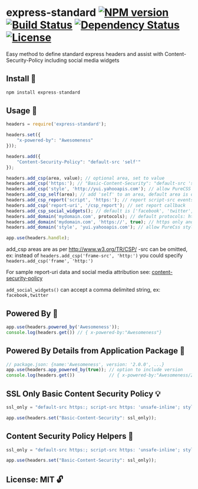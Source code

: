 # express-standard [![NPM version](https://badge.fury.io/js/express-standard.png?branch=master)](https://npmjs.org/package/express-standard) [![Build Status](https://travis-ci.org/angleman/express-standard.png?branch=master)](https://travis-ci.org/angleman/express-standard/builds) [![Dependency Status](https://gemnasium.com/angleman/express-standard.png?branch=master)](https://gemnasium.com/angleman/express-standard) [![License](http://badgr.co/use/MIT.png?bg=%2343d100)](#licensemit)

Easy method to define standard express headers and assist with Content-Security-Policy including social media widgets


## Install :hammer:

```js
npm install express-standard
```

## Usage :wrench:

```js
headers = require('express-standard');

headers.set({
    "x-powered-by": "Awesomeness"
}));

headers.add({
    "Content-Security-Policy": "default-src 'self'"
});

headers.add_csp(area, value); // optional area, set to value
headers.add_csp('https:'); // "Basic-Content-Security": "default-src 'self' https:"
headers.add_csp('style', 'http://yui.yahooapis.com'); // allow PureCSS stylesheet
headers.add_csp_self(area); // add 'self' to an area, default area is default-src
headers.add_csp_report('script', 'https:'); // report script-src events
headers.add_csp('report-uri', '/csp_report'); // set report callback
headers.add_csp_social_widgets(); // default is ['facebook', 'twitter', 'google+']
headers.add_domain('mydomain.com', protocols); // default protocols: http://, https:// & ws:// 
headers.add_domain('mydomain.com', 'https://', true); // https only and all subdomain included
headers.add_domain('style', 'yui.yahooapis.com'); // allow PureCss stylesheet over all protocols

app.use(headers.handle);


```
add_csp areas are as per http://www.w3.org/TR/CSP/
-src can be omitted, ex: instead of ```headers.add_csp('frame-src', 'http:')``` you could specify ```headers.add_csp('frame', 'http:')``` 

For sample report-uri data and social media attribution see: [content-security-policy](http://www.html5rocks.com/en/tutorials/security/content-security-policy/#reporting)

```add_social_widgets()``` can accept a comma delimited string, ex: ```facebook,twitter```

## Powered By :wrench:

```js
app.use(headers.powered_by('Awesomeness'));
console.log(headers.get()) // { x-powered-by:"Awesomeness"}
```

## Powered By Details from Application Package :wrench:

```js
// package.json: {name:'Awesomeness', version: '2.0.0', ...}
app.use(headers.app_powered_by(true)); // option to include version
console.log(headers.get())             // { x-powered-by:"Awesomeness/2.0.0"}
```

## SSL Only Basic Content Security Policy :bulb:

```js
ssl_only = "default-src https:; script-src https: 'unsafe-inline'; style-src https: 'unsafe-inline'";

app.use(headers.set("Basic-Content-Security": ssl_only));
```

## Content Security Policy Helpers :wrench:

```js
ssl_only = "default-src https:; script-src https: 'unsafe-inline'; style-src https: 'unsafe-inline'";

app.use(headers.set("Basic-Content-Security": ssl_only));
```


## License: MIT :unlock:

